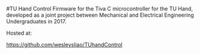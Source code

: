 #TU Hand Control
Firmware for the Tiva C microcontroller for the TU Hand, developed as a joint project between Mechanical and Electrical Engineering Undergraduates in 2017. 

Hosted at:

https://github.com/wesleysliao/TUhandControl

